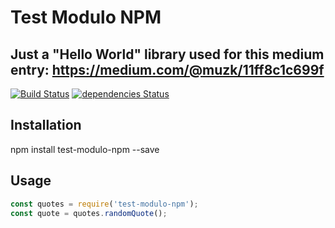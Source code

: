 # Test Modulo NPM
Just a "Hello World" library used for this medium entry: https://medium.com/@muzk/11ff8c1c699f
---
[![Build Status](https://travis-ci.org/davidsekielyk/test-modulo-npm.svg?branch=master)](https://travis-ci.org/davidsekielyk/test-modulo-npm)
[![dependencies Status](https://david-dm.org/davidsekielyk/test-modulo-npm.svg)](https://david-dm.org/davidsekielyk/test-modulo-npm)
## Installation
npm install test-modulo-npm --save
## Usage
```javascript
const quotes = require('test-modulo-npm');
const quote = quotes.randomQuote();
```